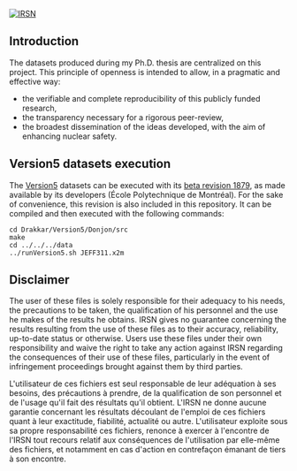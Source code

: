 [![IRSN](https://circleci.com/gh/IRSN/UncertaintyPhD.svg?style=shield)](https://circleci.com/gh/IRSN/UncertaintyPhD)

## Introduction

The datasets produced during my Ph.D. thesis are centralized on this project. This principle of openness is intended to allow, in a pragmatic and effective way:
* the verifiable and complete reproducibility of this publicly funded research,
* the transparency necessary for a rigorous peer-review,
* the broadest dissemination of the ideas developed, with the aim of enhancing nuclear safety.

## Version5 datasets execution

The [Version5](https://www.polymtl.ca/merlin/version5.htm) datasets can be executed with its [beta revision 1879](https://www.polymtl.ca/merlin/development.htm), as made available by its developers (École Polytechnique de Montréal). For the sake of convenience, this revision is also included in this repository. It can be compiled and then executed with the following commands:
```
cd Drakkar/Version5/Donjon/src
make
cd ../../../data
../runVersion5.sh JEFF311.x2m
```

## Disclaimer

The user of these files is solely responsible for their adequacy to his needs, the precautions to be taken, the qualification of his personnel and the use he makes of the results he obtains.
IRSN gives no guarantee concerning the results resulting from the use of these files as to their accuracy, reliability, up-to-date status or otherwise. Users use these files under their own responsibility and waive the right to take any action against IRSN regarding the consequences of their use of these files, particularly in the event of infringement proceedings brought against them by third parties.

L'utilisateur de ces fichiers est seul responsable de leur adéquation à ses besoins, des précautions à prendre, de la qualification de son personnel et de l'usage qu'il fait des résultats qu'il obtient.
L'IRSN ne donne aucune garantie concernant les résultats découlant de l'emploi de ces fichiers quant à leur exactitude, fiabilité, actualité ou autre. L'utilisateur exploite sous sa propre responsabilité ces fichiers, renonce à exercer à l'encontre de l'IRSN tout recours relatif aux conséquences de l'utilisation par elle-même des fichiers, et notamment en cas d'action en contrefaçon émanant de tiers à son encontre.
